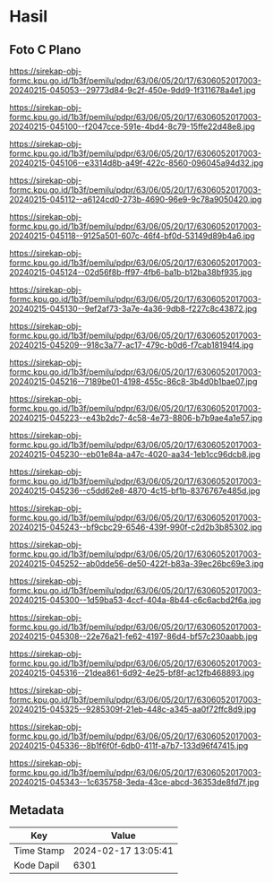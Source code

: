 # Hasil

## Foto C Plano

https://sirekap-obj-formc.kpu.go.id/1b3f/pemilu/pdpr/63/06/05/20/17/6306052017003-20240215-045053--29773d84-9c2f-450e-9dd9-1f311678a4e1.jpg

https://sirekap-obj-formc.kpu.go.id/1b3f/pemilu/pdpr/63/06/05/20/17/6306052017003-20240215-045100--f2047cce-591e-4bd4-8c79-15ffe22d48e8.jpg

https://sirekap-obj-formc.kpu.go.id/1b3f/pemilu/pdpr/63/06/05/20/17/6306052017003-20240215-045106--e3314d8b-a49f-422c-8560-096045a94d32.jpg

https://sirekap-obj-formc.kpu.go.id/1b3f/pemilu/pdpr/63/06/05/20/17/6306052017003-20240215-045112--a6124cd0-273b-4690-96e9-9c78a9050420.jpg

https://sirekap-obj-formc.kpu.go.id/1b3f/pemilu/pdpr/63/06/05/20/17/6306052017003-20240215-045118--9125a501-607c-46f4-bf0d-53149d89b4a6.jpg

https://sirekap-obj-formc.kpu.go.id/1b3f/pemilu/pdpr/63/06/05/20/17/6306052017003-20240215-045124--02d56f8b-ff97-4fb6-ba1b-b12ba38bf935.jpg

https://sirekap-obj-formc.kpu.go.id/1b3f/pemilu/pdpr/63/06/05/20/17/6306052017003-20240215-045130--9ef2af73-3a7e-4a36-9db8-f227c8c43872.jpg

https://sirekap-obj-formc.kpu.go.id/1b3f/pemilu/pdpr/63/06/05/20/17/6306052017003-20240215-045209--918c3a77-ac17-479c-b0d6-f7cab18194f4.jpg

https://sirekap-obj-formc.kpu.go.id/1b3f/pemilu/pdpr/63/06/05/20/17/6306052017003-20240215-045216--7189be01-4198-455c-86c8-3b4d0b1bae07.jpg

https://sirekap-obj-formc.kpu.go.id/1b3f/pemilu/pdpr/63/06/05/20/17/6306052017003-20240215-045223--e43b2dc7-4c58-4e73-8806-b7b9ae4a1e57.jpg

https://sirekap-obj-formc.kpu.go.id/1b3f/pemilu/pdpr/63/06/05/20/17/6306052017003-20240215-045230--eb01e84a-a47c-4020-aa34-1eb1cc96dcb8.jpg

https://sirekap-obj-formc.kpu.go.id/1b3f/pemilu/pdpr/63/06/05/20/17/6306052017003-20240215-045236--c5dd62e8-4870-4c15-bf1b-8376767e485d.jpg

https://sirekap-obj-formc.kpu.go.id/1b3f/pemilu/pdpr/63/06/05/20/17/6306052017003-20240215-045243--bf9cbc29-6546-439f-990f-c2d2b3b85302.jpg

https://sirekap-obj-formc.kpu.go.id/1b3f/pemilu/pdpr/63/06/05/20/17/6306052017003-20240215-045252--ab0dde56-de50-422f-b83a-39ec26bc69e3.jpg

https://sirekap-obj-formc.kpu.go.id/1b3f/pemilu/pdpr/63/06/05/20/17/6306052017003-20240215-045300--1d59ba53-4ccf-404a-8b44-c6c6acbd2f6a.jpg

https://sirekap-obj-formc.kpu.go.id/1b3f/pemilu/pdpr/63/06/05/20/17/6306052017003-20240215-045308--22e76a21-fe62-4197-86d4-bf57c230aabb.jpg

https://sirekap-obj-formc.kpu.go.id/1b3f/pemilu/pdpr/63/06/05/20/17/6306052017003-20240215-045316--21dea861-6d92-4e25-bf8f-ac12fb468893.jpg

https://sirekap-obj-formc.kpu.go.id/1b3f/pemilu/pdpr/63/06/05/20/17/6306052017003-20240215-045325--9285309f-21eb-448c-a345-aa0f72ffc8d9.jpg

https://sirekap-obj-formc.kpu.go.id/1b3f/pemilu/pdpr/63/06/05/20/17/6306052017003-20240215-045336--8b1f6f0f-6db0-411f-a7b7-133d96f47415.jpg

https://sirekap-obj-formc.kpu.go.id/1b3f/pemilu/pdpr/63/06/05/20/17/6306052017003-20240215-045343--1c635758-3eda-43ce-abcd-36353de8fd7f.jpg


## Metadata

| Key        | Value               |
| ---------- | ------------------- |
| Time Stamp | 2024-02-17 13:05:41 |
| Kode Dapil | 6301                |




